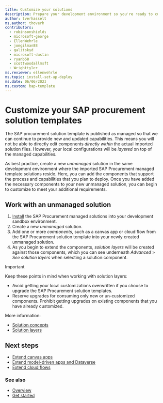 ```yaml
---
title: Customize your solutions
description: Prepare your development environment so you're ready to customize the SAP procurement solution templates to meet your local business requirements.
author: tverhasselt
ms.author: thoverh
contributors:
  - robinsonshields
  - microsoft-george
  - EllenWehrle
  - jongilman88
  - galitskyd
  - microsoft-dustin
  - ryanb58
  - scottwoodallmsft
  - Wrighttyler
ms.reviewer: ellenwehrle
ms.topic: install-set-up-deploy
ms.date: 06/06/2023
ms.custom: bap-template
---
```


# Customize your SAP procurement solution templates

The SAP procurement solution template is published as managed so that we can continue to provide new and updated capabilities. This means you will not be able to directly edit components _directly within_ the actual imported solution files. However, your local configurations will be _layered_ on top of the managed capabilities.

As best practice, create a new _unmanaged_ solution in the same development environment where the imported SAP Procurement managed template solutions reside. Here, you can add the components that support the process and capabilities that you plan to deploy. Once you have added the necessary components to your new unmanaged solution, you can begin to customize to meet your additional requirements.

## Work with an unmanaged solution

1. [Install](install.md) the SAP Procurement managed solutions into your development sandbox environment.
1. Create a new _unmanaged_ solution.
1. Add one or more _components_, such as a canvas app or cloud flow from the SAP Procurement solution template into your newly created unmanaged solution.
1. As you begin to extend the components, _solution layers_ will be created against those components, which you can see underneath _Advanced_ > _See solution layers_ when selecting a solution component.

> [!IMPORTANT]
> Keep these points in mind when working with solution layers:
>
> - Avoid getting your local customizations overwritten if you choose to upgrade the SAP Procurement solution templates.
> - Reserve upgrades for consuming only new or un-customized components. Prohibit getting upgrades on existing components that you have already customized.

More information:

- [Solution concepts](/power-platform/alm/solution-concepts-alm)
- [Solution layers](/power-platform/alm/solution-layers-alm)

## Next steps

- [Extend canvas apps](extend-canvas-apps.md)
- [Extend model-driven apps and Dataverse](extend-model-apps-dataverse.md)
- [Extend cloud flows](extend-cloud-flows.md)

### See also

- [Overview](../overview.md)
- [Get started](get-started.md)

